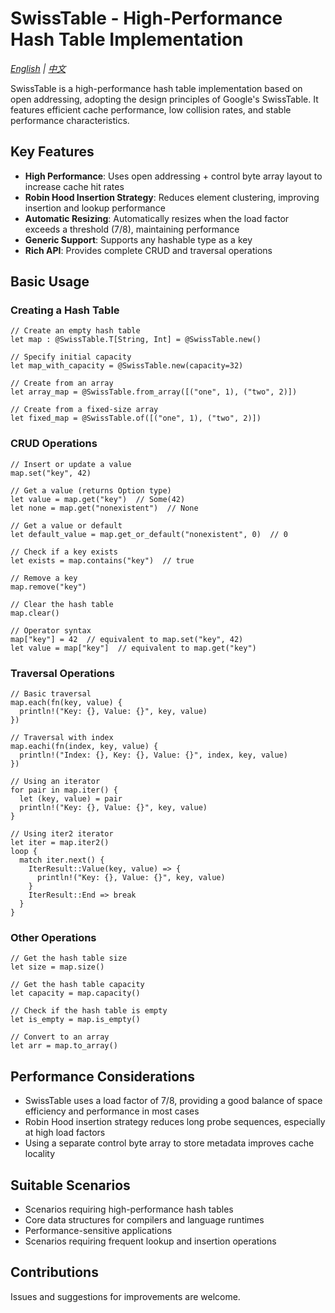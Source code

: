 # SwissTable - High-Performance Hash Table Implementation

*[English](README.md) | [中文](README.zh-CN.md)*

SwissTable is a high-performance hash table implementation based on open addressing, adopting the design principles of Google's SwissTable. It features efficient cache performance, low collision rates, and stable performance characteristics.

## Key Features

- **High Performance**: Uses open addressing + control byte array layout to increase cache hit rates
- **Robin Hood Insertion Strategy**: Reduces element clustering, improving insertion and lookup performance
- **Automatic Resizing**: Automatically resizes when the load factor exceeds a threshold (7/8), maintaining performance
- **Generic Support**: Supports any hashable type as a key
- **Rich API**: Provides complete CRUD and traversal operations

## Basic Usage

### Creating a Hash Table

```moonbit
// Create an empty hash table
let map : @SwissTable.T[String, Int] = @SwissTable.new()

// Specify initial capacity
let map_with_capacity = @SwissTable.new(capacity=32)

// Create from an array
let array_map = @SwissTable.from_array([("one", 1), ("two", 2)])

// Create from a fixed-size array
let fixed_map = @SwissTable.of([("one", 1), ("two", 2)])
```

### CRUD Operations

```moonbit
// Insert or update a value
map.set("key", 42)

// Get a value (returns Option type)
let value = map.get("key")  // Some(42)
let none = map.get("nonexistent")  // None

// Get a value or default
let default_value = map.get_or_default("nonexistent", 0)  // 0

// Check if a key exists
let exists = map.contains("key")  // true

// Remove a key
map.remove("key")

// Clear the hash table
map.clear()

// Operator syntax
map["key"] = 42  // equivalent to map.set("key", 42)
let value = map["key"]  // equivalent to map.get("key")
```

### Traversal Operations

```moonbit
// Basic traversal
map.each(fn(key, value) {
  println!("Key: {}, Value: {}", key, value)
})

// Traversal with index
map.eachi(fn(index, key, value) {
  println!("Index: {}, Key: {}, Value: {}", index, key, value)
})

// Using an iterator
for pair in map.iter() {
  let (key, value) = pair
  println!("Key: {}, Value: {}", key, value)
}

// Using iter2 iterator
let iter = map.iter2()
loop {
  match iter.next() {
    IterResult::Value(key, value) => {
      println!("Key: {}, Value: {}", key, value)
    }
    IterResult::End => break
  }
}
```

### Other Operations

```moonbit
// Get the hash table size
let size = map.size()

// Get the hash table capacity
let capacity = map.capacity()

// Check if the hash table is empty
let is_empty = map.is_empty()

// Convert to an array
let arr = map.to_array()
```

## Performance Considerations

- SwissTable uses a load factor of 7/8, providing a good balance of space efficiency and performance in most cases
- Robin Hood insertion strategy reduces long probe sequences, especially at high load factors
- Using a separate control byte array to store metadata improves cache locality

## Suitable Scenarios

- Scenarios requiring high-performance hash tables
- Core data structures for compilers and language runtimes
- Performance-sensitive applications
- Scenarios requiring frequent lookup and insertion operations

## Contributions

Issues and suggestions for improvements are welcome. 